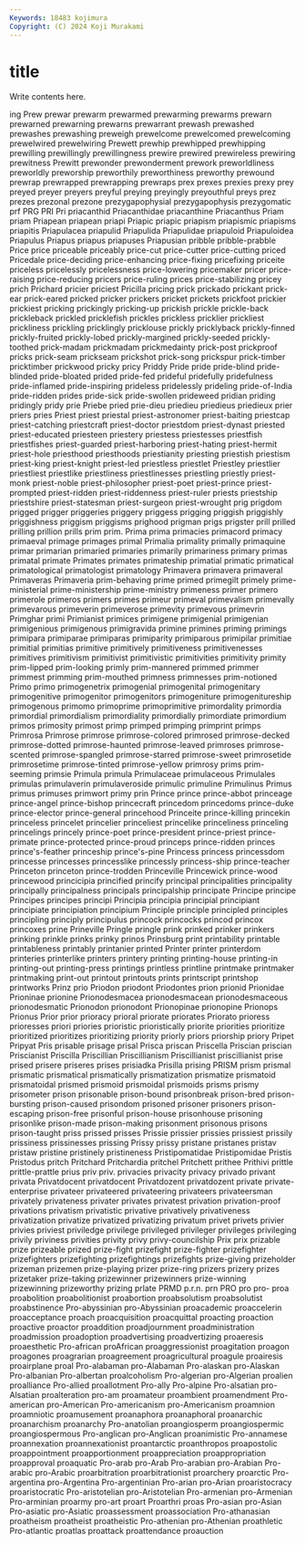 ```yaml
---
Keywords: 18483 kojimura
Copyright: (C) 2024 Koji Murakami
---
```


# title

Write contents here.



ing Prew prewar prewarm
prewarmed prewarming prewarms prewarn prewarned prewarning prewarns prewarrant prewash prewashed
prewashes prewashing preweigh prewelcome prewelcomed prewelcoming prewelwired prewelwiring Prewett prewhip
prewhipped prewhipping prewilling prewillingly prewillingness prewire prewired prewireless prewiring prewitness
Prewitt prewonder prewonderment prework preworldliness preworldly preworship preworthily preworthiness preworthy
prewound prewrap prewrapped prewrapping prewraps prex prexes prexies prexy prey
preyed preyer preyers preyful preying preyingly preyouthful preys prez prezes
prezonal prezone prezygapophysial prezygapophysis prezygomatic prf PRG PRI Pri priacanthid
Priacanthidae priacanthine Priacanthus Priam priam Priapean priapean priapi Priapic priapic
priapism priapismic priapisms priapitis Priapulacea priapulid Priapulida Priapulidae priapuloid Priapuloidea
Priapulus Priapus priapus priapuses Priapusian pribble pribble-prabble Price price priceable
priceably price-cut price-cutter price-cutting priced Pricedale price-deciding price-enhancing price-fixing pricefixing
priceite priceless pricelessly pricelessness price-lowering pricemaker pricer price-raising price-reducing pricers
price-ruling prices price-stabilizing pricey prich Prichard pricier priciest Pricilla pricing
prick prickado prickant prick-ear prick-eared pricked pricker prickers pricket prickets
prickfoot prickier prickiest pricking prickingly pricking-up prickish prickle prickle-back prickleback
prickled pricklefish prickles prickless pricklier prickliest prickliness prickling pricklingly pricklouse
prickly pricklyback prickly-finned prickly-fruited prickly-lobed prickly-margined prickly-seeded prickly-toothed prick-madam prickmadam
prickmedainty prick-post prickproof pricks prick-seam prickseam prickshot prick-song prickspur prick-timber
pricktimber prickwood pricky pricy Priddy Pride pride pride-blind pride-blinded pride-bloated
prided pride-fed prideful pridefully pridefulness pride-inflamed pride-inspiring prideless pridelessly prideling
pride-of-India pride-ridden prides pride-sick pride-swollen prideweed pridian priding pridingly pridy
prie Priebe pried prie-dieu priedieu priedieus priedieux prier priers pries
Priest priest priestal priest-astronomer priest-baiting priestcap priest-catching priestcraft priest-doctor priestdom
priest-dynast priested priest-educated priesteen priestery priestess priestesses priestfish priestfishes priest-guarded
priest-harboring priest-hating priest-hermit priest-hole priesthood priesthoods priestianity priesting priestish priestism
priest-king priest-knight priest-led priestless priestlet Priestley priestlier priestliest priestlike priestliness
priestlinesses priestling priestly priest-monk priest-noble priest-philosopher priest-poet priest-prince priest-prompted priest-ridden
priest-riddenness priest-ruler priests priestship priestshire priest-statesman priest-surgeon priest-wrought prig prigdom
prigged prigger priggeries priggery priggess prigging priggish priggishly priggishness priggism
priggisms prighood prigman prigs prigster prill prilled prilling prillion prills
prim prim. Prima prima primacies primacord primacy primaeval primage primages
primal Primalia primality primally primaquine primar primarian primaried primaries primarily
primariness primary primas primatal primate Primates primates primateship primatial primatic
primatical primatological primatologist primatology Primavera primavera primaveral Primaveras Primaveria prim-behaving
prime primed primegilt primely prime-ministerial prime-ministership prime-ministry primeness primer primero
primerole primeros primers primes primeur primeval primevalism primevally primevarous primeverin
primeverose primevity primevous primevrin Primghar primi Primianist primices primigene primigenial
primigenian primigenious primigenous primigravida primine primines priming primings primipara primiparae
primiparas primiparity primiparous primipilar primitiae primitial primitias primitive primitively primitiveness
primitivenesses primitives primitivism primitivist primitivistic primitivities primitivity primity prim-lipped prim-looking
primly prim-mannered primmed primmer primmest primming prim-mouthed primness primnesses prim-notioned
Primo primo primogenetrix primogenial primogenital primogenitary primogenitive primogenitor primogenitors primogeniture
primogenitureship primogenous primomo primoprime primoprimitive primordality primordia primordial primordialism primordiality
primordially primordiate primordium primos primosity primost primp primped primping primprint
primps Primrosa Primrose primrose primrose-colored primrosed primrose-decked primrose-dotted primrose-haunted primrose-leaved
primroses primrose-scented primrose-spangled primrose-starred primrose-sweet primrosetide primrosetime primrose-tinted primrose-yellow primrosy
prims prim-seeming primsie Primula primula Primulaceae primulaceous Primulales primulas primulaverin
primulaveroside primulic primuline Primulinus Primus primus primuses primwort primy prin
Prince prince prince-abbot princeage prince-angel prince-bishop princecraft princedom princedoms prince-duke
prince-elector prince-general princehood Princeite prince-killing princekin princeless princelet princelier princeliest
princelike princeliness princeling princelings princely prince-poet prince-president prince-priest prince-primate prince-protected
prince-proud princeps prince-ridden princes prince's-feather princeship prince's-pine Princess princess princessdom
princesse princesses princesslike princessly princess-ship prince-teacher Princeton princeton prince-trodden Princeville
Princewick prince-wood princewood princicipia princified princify principal principalities principality principally
principalness principals principalship principate Principe principe Principes principes principi Principia
principia principial principiant principiate principiation principium Principle principle principled principles
principling principly principulus princock princocks princod princox princoxes prine Prineville
Pringle pringle prink prinked prinker prinkers prinking prinkle prinks prinky
prinos Prinsburg print printability printable printableness printably printanier printed Printer
printer printerdom printeries printerlike printers printery printing printing-house printing-in printing-out
printing-press printings printless printline printmake printmaker printmaking print-out printout printouts
prints printscript printshop printworks Prinz prio Priodon priodont Priodontes prion
prionid Prionidae Prioninae prionine Prionodesmacea prionodesmacean prionodesmaceous prionodesmatic Prionodon prionodont
Prionopinae prionopine Prionops Prionus Prior prior prioracy prioral priorate priorates
Priorato prioress prioresses priori priories prioristic prioristically priorite priorities prioritize
prioritized prioritizes prioritizing priority priorly priors priorship priory Pripet Pripyat
Pris prisable prisage prisal Prisca priscan Priscella Priscian priscian Priscianist
Priscilla Priscillian Priscillianism Priscillianist priscillianist prise prised prisere priseres prises
prisiadka Prisilla prising PRISM prism prismal prismatic prismatical prismatically prismatization
prismatize prismatoid prismatoidal prismed prismoid prismoidal prismoids prisms prismy prisometer
prison prisonable prison-bound prisonbreak prison-bred prison-bursting prison-caused prisondom prisoned prisoner
prisoners prison-escaping prison-free prisonful prison-house prisonhouse prisoning prisonlike prison-made prison-making
prisonment prisonous prisons prison-taught priss prissed prisses Prissie prissier prissies
prissiest prissily prissiness prissinesses prissing Prissy prissy pristane pristanes pristav
pristaw pristine pristinely pristineness Pristipomatidae Pristipomidae Pristis Pristodus pritch Pritchard
Pritchardia pritchel Pritchett prithee Prithivi prittle prittle-prattle prius priv priv.
privacies privacity privacy privado privant privata Privatdocent privatdocent Privatdozent privatdozent
private private-enterprise privateer privateered privateering privateers privateersman privately privateness privater
privates privatest privation privation-proof privations privatism privatistic privative privatively privativeness
privatization privatize privatized privatizing privatum privet privets privier privies priviest
priviledge privilege privileged privileger privileges privileging privily priviness privities privity
privy privy-councilship Prix prix prizable prize prizeable prized prize-fight prizefight
prize-fighter prizefighter prizefighters prizefighting prizefightings prizefights prize-giving prizeholder prizeman prizemen
prize-playing prizer prize-ring prizers prizery prizes prizetaker prize-taking prizewinner prizewinners
prize-winning prizewinning prizeworthy prizing prlate PRMD p.r.n. prn PRO pro
pro- proa proabolition proabolitionist proabortion proabsolutism proabsolutist proabstinence Pro-abyssinian pro-Abyssinian
proacademic proaccelerin proacceptance proach proacquisition proacquittal proacting proaction proactive proactor
proaddition proadjournment proadministration proadmission proadoption proadvertising proadvertizing proaeresis proaesthetic Pro-african
proAfrican proaggressionist proagitation proagon proagones proagrarian proagreement proagricultural proagule proairesis
proairplane proal Pro-alabaman pro-Alabaman Pro-alaskan pro-Alaskan Pro-albanian Pro-albertan proalcoholism Pro-algerian
pro-Algerian proalien proalliance Pro-allied proallotment Pro-ally Pro-alpine Pro-alsatian pro-Alsatian proalteration
pro-am proamateur proambient proamendment Pro-american pro-American Pro-americanism pro-Americanism proamnion proamniotic
proamusement proanaphora proanaphoral proanarchic proanarchism proanarchy Pro-anatolian proangiosperm proangiospermic proangiospermous
Pro-anglican pro-Anglican proanimistic Pro-annamese proannexation proannexationist proantarctic proanthropos proapostolic proappointment
proapportionment proappreciation proappropriation proapproval proaquatic Pro-arab pro-Arab Pro-arabian pro-Arabian Pro-arabic
pro-Arabic proarbitration proarbitrationist proarchery proarctic Pro-argentina pro-Argentina Pro-argentinian Pro-arian pro-Arian
proaristocracy proaristocratic Pro-aristotelian pro-Aristotelian Pro-armenian pro-Armenian Pro-arminian proarmy pro-art proart
Proarthri proas Pro-asian pro-Asian Pro-asiatic pro-Asiatic proassessment proassociation Pro-athanasian proatheism
proatheist proatheistic Pro-athenian pro-Athenian proathletic Pro-atlantic proatlas proattack proattendance proauction
